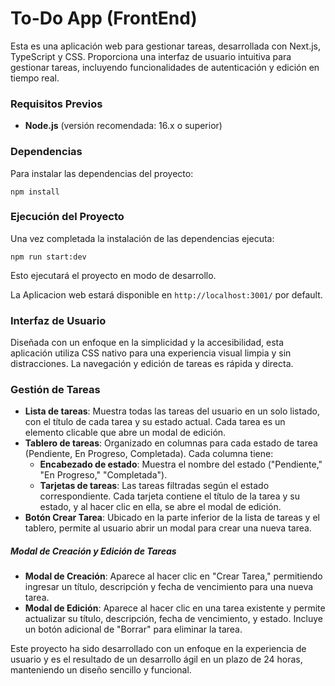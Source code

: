 # To-Do App (FrontEnd)

Esta es una aplicación web para gestionar tareas, desarrollada con Next.js, TypeScript y CSS. Proporciona una interfaz de usuario intuitiva para gestionar tareas, incluyendo funcionalidades de autenticación y edición en tiempo real.

### Requisitos Previos

- **Node.js** (versión recomendada: 16.x o superior)

### Dependencias

Para instalar las dependencias del proyecto:

```
npm install
```

### Ejecución del Proyecto

Una vez completada la instalación de las dependencias ejecuta:

```
npm run start:dev
```

Esto ejecutará el proyecto en modo de desarrollo.

La Aplicacion web estará disponible en `http://localhost:3001/` por default.

### Interfaz de Usuario

Diseñada con un enfoque en la simplicidad y la accesibilidad, esta aplicación utiliza CSS nativo para una experiencia visual limpia y sin distracciones. La navegación y edición de tareas es rápida y directa.

### Gestión de Tareas

- **Lista de tareas**: Muestra todas las tareas del usuario en un solo listado, con el título de cada tarea y su estado actual. Cada tarea es un elemento clicable que abre un modal de edición.
- **Tablero de tareas**: Organizado en columnas para cada estado de tarea (Pendiente, En Progreso, Completada). Cada columna tiene:
  - **Encabezado de estado**: Muestra el nombre del estado ("Pendiente," "En Progreso," "Completada").
  - **Tarjetas de tareas**: Las tareas filtradas según el estado correspondiente. Cada tarjeta contiene el título de la tarea y su estado, y al hacer clic en ella, se abre el modal de edición.
- **Botón Crear Tarea**: Ubicado en la parte inferior de la lista de tareas y el tablero, permite al usuario abrir un modal para crear una nueva tarea.

##### Modal de Creación y Edición de Tareas

- **Modal de Creación**: Aparece al hacer clic en "Crear Tarea," permitiendo ingresar un título, descripción y fecha de vencimiento para una nueva tarea.
- **Modal de Edición**: Aparece al hacer clic en una tarea existente y permite actualizar su título, descripción, fecha de vencimiento, y estado. Incluye un botón adicional de "Borrar" para eliminar la tarea.



Este proyecto ha sido desarrollado con un enfoque en la experiencia de usuario y es el resultado de un desarrollo ágil en un plazo de 24 horas, manteniendo un diseño sencillo y funcional.

#### 
